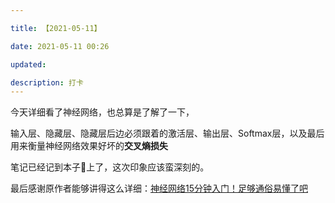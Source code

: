 ```yaml
---

title: 【2021-05-11】

date: 2021-05-11 00:26

updated: 

description: 打卡
---
```


今天详细看了神经网络，也总算是了解了一下，

输入层、隐藏层、隐藏层后边必须跟着的激活层、输出层、Softmax层，以及最后用来衡量神经网络效果好坏的**交叉熵损失**

笔记已经记到本子📒上了，这次印象应该蛮深刻的。

最后感谢原作者能够讲得这么详细：[神经网络15分钟入门！足够通俗易懂了吧](https://zhuanlan.zhihu.com/p/65472471)